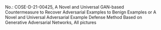 No.: COSE-D-21-00425,
A Novel and Universal GAN-based Countermeasure to Recover Adversarial Examples to Benign Examples
or
A Novel and Universal Adversarial Example Defense Method Based on Generative Adversarial Networks,
All pictures
